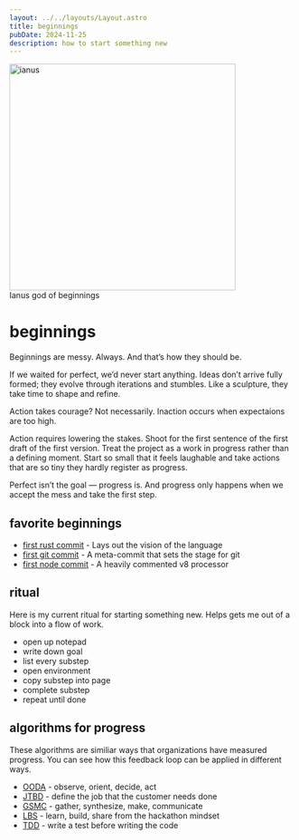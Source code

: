 ```yaml
---
layout: ../../layouts/Layout.astro
title: beginnings
pubDate: 2024-11-25
description: how to start something new
---
```


<img src="/images/ianus.jpg" alt="ianus" width="400" class="db center mx-auto ba" />

<div class="db tc mt2 i f6 mb4">Ianus god of beginnings</div>

# beginnings

Beginnings are messy. Always. And that’s how they should be.

If we waited for perfect, we’d never start anything. Ideas don’t arrive fully formed; they evolve through iterations and stumbles. Like a sculpture, they take time to shape and refine.

Action takes courage? Not necessarily. Inaction occurs when expectaions are too high.

Action requires lowering the stakes. Shoot for the first sentence of the first draft of the first version. Treat the project as a work in progress rather than a defining moment. Start so small that it feels laughable and take actions that are so tiny they hardly register as progress.

Perfect isn’t the goal — progress is. And progress only happens when we accept the mess and take the first step.

## favorite beginnings

- [first rust commit](https://github.com/graydon/rust-prehistory/commit/b0fd440798ab3cfb05c60a1a1bd2894e1618479e) - Lays out the vision of the language
- [first git commit](https://github.com/git/git/commit/e83c5163316f89bfbde7d9ab23ca2e25604af290) - A meta-commit that sets the stage for git
- [first node commit](https://github.com/nodejs/node/commit/61890720c8a22a7f1577327b32a180a2d267d765) - A heavily commented v8 processor


## ritual
Here is my current ritual for starting something new. Helps gets me out of a block into a flow of work.

- open up notepad
- write down goal
- list every substep
- open environment
- copy substep into page
- complete substep
- repeat until done


## algorithms for progress

These algorithms are similiar ways that organizations have measured progress. You can see how this feedback loop can be applied in different ways.

- [OODA](https://en.wikipedia.org/wiki/OODA_loop) - observe, orient, decide, act
- [JTBD](https://en.wikipedia.org/wiki/Product_innovation#Theories_of_product_innovation) - define the job that the customer needs done
- [GSMC](https://medium.com/buzzfeed-design/introducing-buzzfeeds-design-process-4fefbdcd83ea#:~:text=The%20Product%20Design%20Feedback%20Loop) - gather, synthesize, make, communicate
- [LBS](https://mlh.io/about#:~:text=Learn.%20Build.%20Share.) - learn, build, share from the hackathon mindset
- [TDD](https://en.wikipedia.org/wiki/Test-driven_development) - write a test before writing the code

